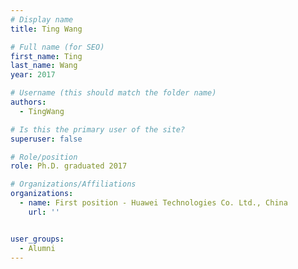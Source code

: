 ```yaml
---
# Display name
title: Ting Wang

# Full name (for SEO)
first_name: Ting
last_name: Wang
year: 2017

# Username (this should match the folder name)
authors:
  - TingWang

# Is this the primary user of the site?
superuser: false

# Role/position
role: Ph.D. graduated 2017

# Organizations/Affiliations
organizations:
  - name: First position - Huawei Technologies Co. Ltd., China
    url: ''


user_groups:
  - Alumni
---
```


